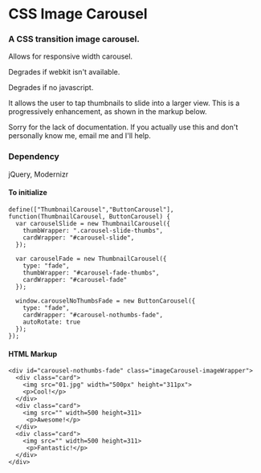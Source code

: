 
CSS Image Carousel
=========

### A CSS transition image carousel.

Allows for responsive width carousel.

Degrades if webkit isn't available.

Degrades if no javascript.

It allows the user to tap thumbnails to slide into a larger view. This is a progressively enhancement, as shown in the markup below.

Sorry for the lack of documentation. If you actually use this and don't personally know me, email me and I'll help.

### Dependency
jQuery, Modernizr

#### To initialize
```
define(["ThumbnailCarousel","ButtonCarousel"], function(ThumbnailCarousel, ButtonCarousel) {
  var carouselSlide = new ThumbnailCarousel({
    thumbWrapper: ".carousel-slide-thumbs", 
    cardWrapper: "#carousel-slide",
  });
  
  var carouselFade = new ThumbnailCarousel({
    type: "fade",
    thumbWrapper: "#carousel-fade-thumbs", 
    cardWrapper: "#carousel-fade"
  });
  
  window.carouselNoThumbsFade = new ButtonCarousel({
    type: "fade",
    cardWrapper: "#carousel-nothumbs-fade",
    autoRotate: true
  });
});
```

#### HTML Markup
```
<div id="carousel-nothumbs-fade" class="imageCarousel-imageWrapper">
  <div class="card">
    <img src="01.jpg" width="500px" height="311px">
    <p>Cool!</p>
  </div>
  <div class="card">
    <img src="" width=500 height=311>
     <p>Awesome!</p>
  </div>
  <div class="card">
    <img src="" width=500 height=311>
     <p>Fantastic!</p>
  </div>
</div>
```
